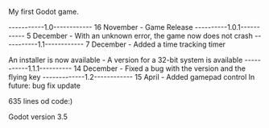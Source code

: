 My first Godot game.

-----------1.0------------
16 November - Game Release 
----------1.0.1-----------
5 December - With an unknown error, the game now does not crash
-----------1.1------------ 7 December - Added a time tracking timer

An installer is now available - A version for a 32-bit system is available 
-----------1.1.1---------- 14 December - Fixed a bug with the version and the flying key 
-------------1.2------------ 15 April - Added gamepad control
In future: bug fix update

635 lines od code:)

Godot version 3.5

